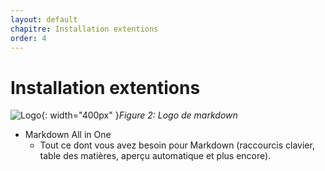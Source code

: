 ```yaml
---
layout: default
chapitre: Installation extentions
order: 4
---
```


# Installation extentions
![Logo](/lab-markdown/5.Rappel-markdown/images/Markdown-mark.png){: width="400px" }*Figure 2: Logo de markdown*
<!-- note -->
 - Markdown All in One
      - Tout ce dont vous avez besoin pour Markdown (raccourcis clavier, table des matières, aperçu automatique et plus encore).
<!-- new slide -->
